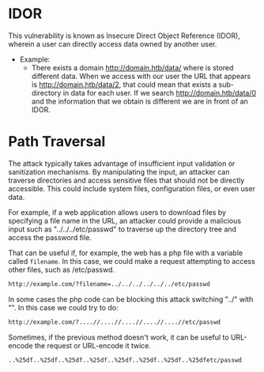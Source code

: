 # IDOR
This vulnerability is known as Insecure Direct Object Reference (IDOR), wherein a user can directly access data owned by another user. 
- Example:
	- There exists a domain http://domain.htb/data/ where is stored different data. When we access with our user the URL that appears is http://domain.htb/data/2, that could mean that exists a sub-directory in data for each user. If we search http://domain.htb/data/0 and the information that we obtain is different we are in front of an IDOR.


# Path Traversal <a name='dt'></a>

The attack typically takes advantage of insufficient input validation or sanitization mechanisms. By manipulating the input, an attacker can traverse directories and access sensitive files that should not be directly accessible. This could include system files, configuration files, or even user data.

For example, if a web application allows users to download files by specifying a file name in the URL, an attacker could provide a malicious input such as "../../../etc/passwd" to traverse up the directory tree and access the password file.

That can be useful if, for example, the web has a php file with a variable called `filename`.
In this case, we could make a request attempting to access other files, such as /etc/passwd.

```bash
http://example.com/?filename=../../../../../../etc/passwd
```
In some cases the php code can be blocking this attack switching "../" with "". In this case we could try to do:
```bash
http://example.com/?....//....//....//....//....//etc/passwd
```
Sometimes, if the previous method doesn't work, it can be useful to URL-encode the request or URL-encode it twice.
```bash
..%25df..%25df..%25df..%25df..%25df..%25df..%25df..%25dfetc/passwd
```